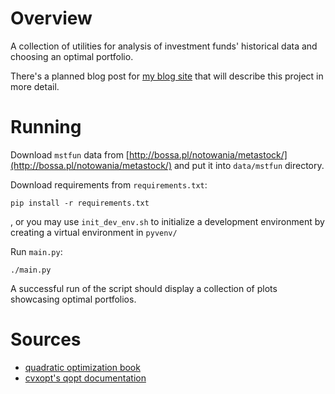 Overview
========
A collection of utilities for analysis of investment funds' historical data and
choosing an optimal portfolio.

There's a planned blog post for [my blog site](https://gregorias.github.io) that
will describe this project in more detail.

Running
=======

Download `mstfun` data from
[http://bossa.pl/notowania/metastock/](http://bossa.pl/notowania/metastock/) and
put it into `data/mstfun` directory.

Download requirements from `requirements.txt`:

    pip install -r requirements.txt

, or you may use `init_dev_env.sh` to initialize a development environment by
creating a virtual environment in `pyvenv/`

Run `main.py`:

    ./main.py

A successful run of the script should display a collection of plots showcasing
optimal portfolios.

Sources
=======
* [quadratic optimization book](http://web.stanford.edu/~boyd/cvxbook/bv_cvxbook.pdf)
* [cvxopt's qopt documentation](http://cvxopt.org/userguide/coneprog.html#quadratic-programming)
